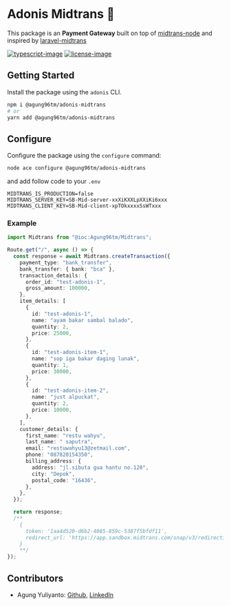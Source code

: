 # Adonis Midtrans 💸

This package is an **Payment Gateway** built on top of [midtrans-node](https://github.com/restuwahyu13/midtrans-node) and inspired by [laravel-midtrans](https://github.com/marprin/laravel-midtrans)

[![typescript-image]][typescript-url] [![license-image]][license-url]

## Getting Started

Install the package using the `adonis` CLI.

```bash
npm i @agung96tm/adonis-midtrans
# or
yarn add @agung96tm/adonis-midtrans
```

## Configure

Configure the package using the `configure` command:

```bash
node ace configure @agung96tm/adonis-midtrans
```

and add follow code to your `.env`

```
MIDTRANS_IS_PRODUCTION=false
MIDTRANS_SERVER_KEY=SB-Mid-server-xxXiKXXLpXXiKi6xxx
MIDTRANS_CLIENT_KEY=SB-Mid-client-xpTOkxxxxSsWTxxx
```

### Example

```typescript
import Midtrans from "@ioc:Agung96tm/Midtrans";

Route.get("/", async () => {
  const response = await Midtrans.createTransaction({
    payment_type: "bank_transfer",
    bank_transfer: { bank: "bca" },
    transaction_details: {
      order_id: "test-adonis-1",
      gross_amount: 100000,
    },
    item_details: [
      {
        id: "test-adonis-1",
        name: "ayam bakar sambal balado",
        quantity: 2,
        price: 25000,
      },
      {
        id: "test-adonis-item-1",
        name: "sop iga bakar daging lunak",
        quantity: 1,
        price: 30000,
      },
      {
        id: "test-adonis-item-2",
        name: "just alpuckat",
        quantity: 2,
        price: 10000,
      },
    ],
    customer_details: {
      first_name: "restu wahyu",
      last_name: " saputra",
      email: "restuwahyu13@zetmail.com",
      phone: "087820154350",
      billing_address: {
        address: "jl.sibuta gua hantu no.120",
        city: "Depok",
        postal_code: "16436",
      },
    },
  });

  return response;
  /** 
    {
      token: '1aa4d520-d6b2-4085-859c-5387f5bfdf11',
      redirect_url: 'https://app.sandbox.midtrans.com/snap/v3/redirection/1aa4d520-d6b2-4085-859c-5387f5bfdf11'
    }
    **/
});
```

## Contributors

- Agung Yuliyanto: [Github](https://github.com/agung96tm), [LinkedIn](https://www.linkedin.com/in/agung96tm/)

[typescript-image]: https://img.shields.io/badge/Typescript-294E80.svg?style=for-the-badge&logo=typescript
[typescript-url]: "typescript"
[license-image]: https://img.shields.io/npm/l/@mezielabs/adonis-stripe?color=blueviolet&style=for-the-badge
[license-url]: LICENSE.md "license"
